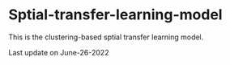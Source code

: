 # Sptial-transfer-learning-model

This is the clustering-based sptial transfer learning model.

Last update on June-26-2022
